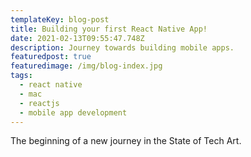 ```yaml
---
templateKey: blog-post
title: Building your first React Native App!
date: 2021-02-13T09:55:47.748Z
description: Journey towards building mobile apps.
featuredpost: true
featuredimage: /img/blog-index.jpg
tags:
  - react native
  - mac
  - reactjs
  - mobile app development
---
```

The beginning of a new journey in the State of Tech Art.